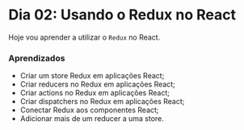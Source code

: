 # Dia 02: Usando o Redux no React

Hoje vou aprender a utilizar o `Redux` no React.

### Aprendizados

- Criar um store Redux em aplicações React;
- Criar reducers no Redux em aplicações React;
- Criar actions no Redux em aplicações React;
- Criar dispatchers no Redux em aplicações React;
- Conectar Redux aos componentes React;
- Adicionar mais de um reducer a uma store.

